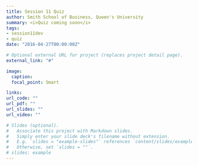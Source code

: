 ```yaml
---
title: Session 11 Quiz
author: Smith School of Business, Queen's University 
summary: <i>Quiz coming soon</i>   
tags:
- session11dev
- quiz
date: "2016-04-27T00:00:00Z"

# Optional external URL for project (replaces project detail page).
external_link: "#"

image:
  caption: 
  focal_point: Smart

links:
url_code: ""
url_pdf: ""
url_slides: ""
url_video: ""

# Slides (optional).
#   Associate this project with Markdown slides.
#   Simply enter your slide deck's filename without extension.
#   E.g. `slides = "example-slides"` references `content/slides/example-slides.md`.
#   Otherwise, set `slides = ""`.
# slides: example
---
```


